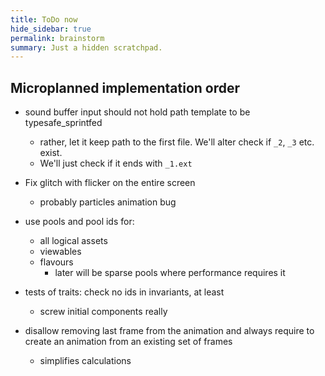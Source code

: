 ```yaml
---
title: ToDo now
hide_sidebar: true
permalink: brainstorm
summary: Just a hidden scratchpad.
---
```


## Microplanned implementation order

- sound buffer input should not hold path template to be typesafe_sprintfed
	- rather, let it keep path to the first file. We'll alter check if ``_2``, ``_3`` etc. exist.
	- We'll just check if it ends with ``_1.ext``

- Fix glitch with flicker on the entire screen
	- probably particles animation bug

- use pools and pool ids for:
	- all logical assets
	- viewables
	- flavours
		- later will be sparse pools where performance requires it

- tests of traits: check no ids in invariants, at least
	- screw initial components really

- disallow removing last frame from the animation and always require to create an animation from an existing set of frames
	- simplifies calculations
